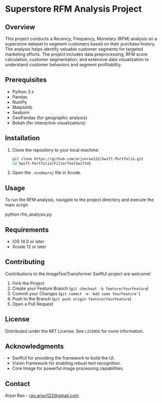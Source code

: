 # Superstore RFM Analysis Project

## Overview
This project conducts a Recency, Frequency, Monetary (RFM) analysis on a superstore dataset to segment customers based on their purchase history. The analysis helps identify valuable customer segments for targeted marketing efforts. The project includes data preprocessing, RFM score calculation, customer segmentation, and extensive data visualization to understand customer behaviors and segment profitability.

## Prerequisites
- Python 3.x
- Pandas
- NumPy
- Matplotlib
- Seaborn
- GeoPandas (for geographic analysis)
- Bokeh (for interactive visualizations)

## Installation
1. Clone the repository to your local machine:
    ```sh
    git clone https://github.com/arjunrao122/Swift-Portfolio.git
    cd Swift-Portfolio/FilterTextSwiftUI
    ```
2. Open the `.xcodeproj` file in Xcode.

## Usage
To run the RFM analysis, navigate to the project directory and execute the main script:

python rfm_analysis.py

## Requirements
- iOS 14.0 or later
- Xcode 12 or later

## Contributing

Contributions to the ImageTextTransformer SwiftUI project are welcome!

1. Fork the Project
2. Create your Feature Branch (`git checkout -b feature/YourFeature`)
3. Commit your Changes (`git commit -m 'Add some YourFeature'`)
4. Push to the Branch (`git push origin feature/YourFeature`)
5. Open a Pull Request

## License

Distributed under the MIT License. See `LICENSE` for more information.

## Acknowledgments
- SwiftUI for providing the framework to build the UI.
- Vision framework for enabling robust text recognition.
- Core Image for powerful image processing capabilities.

## Contact

Arjun Rao - rao.arjun122@gmail.com
